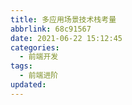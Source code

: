 ```yaml
---
title: 多应用场景技术栈考量
abbrlink: 68c91567
date: 2021-06-22 15:12:45
categories:
  - 前端开发
tags:
  - 前端进阶
updated:
---
```

